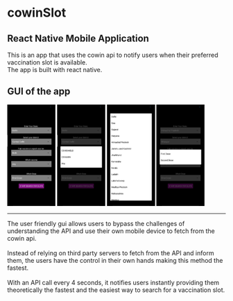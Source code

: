 # **cowinSlot** 
## React Native Mobile Application

This is an app that uses the cowin api to notify users when their preferred vaccination slot is available. <br />
The app is built with react native.

## GUI of the app
<div>
<img src='https://github.com/fLanKer42/cowinSlot/blob/master/assets/images/Screenshot_2021-06-28-16-21-16-51.png' width="22%"/>
<img src='https://github.com/fLanKer42/cowinSlot/blob/master/assets/images/Screenshot_2021-06-28-16-22-27-00.png' width="22%"/>
<img src='https://github.com/fLanKer42/cowinSlot/blob/master/assets/images/Screenshot_2021-06-28-16-22-35-33.png' width="22%"/>
<img src='https://github.com/fLanKer42/cowinSlot/blob/master/assets/images/Screenshot_2021-06-28-16-22-57-96.png' width="22%"/>
 </div>
 
 <hr />
 The user friendly gui allows users to bypass the challenges of understanding the API and use their own mobile device to fetch from the cowin api.
 <br />
 <br />
 Instead of relying on third party servers to fetch from the API and inform them, the users have the control in their own hands making this method the fastest.
 <br />
 <br />
 With an API call every 4 seconds, it notifies users instantly providing them theoretically the fastest and the easiest way to search for a vaccination slot.



